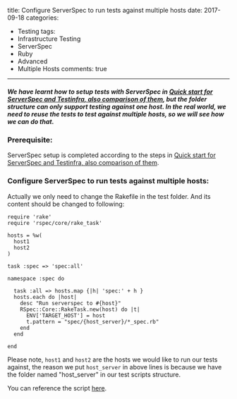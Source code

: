 title: Configure ServerSpec to run tests against multiple hosts
date: 2017-09-18
categories:
- Testing
tags:
- Infrastructure Testing
- ServerSpec
- Ruby
- Advanced
- Multiple Hosts
comments: true
---
##### We have learnt how to setup tests with ServerSpec in [Quick start for ServerSpec and Testinfra, also comparison of them](http://hy1984427.github.io/2017/09/01/Qucik_Start_For_ServerSpec_and_TestInfra_also_comparison_of_them/), but the folder structure can only support testing against one host. In the real world, we need to reuse the tests to test against multiple hosts, so we will see how we can do that.

### Prerequisite:

  ServerSpec setup is completed according to the steps in [Quick start for ServerSpec and Testinfra, also comparison of them](http://hy1984427.github.io/2017/09/01/Qucik_Start_For_ServerSpec_and_TestInfra_also_comparison_of_them/).

### Configure ServerSpec to run tests against multiple hosts:

  Actually we only need to change the Rakefile in the test folder. And its content should be changed to following:

  ```
  require 'rake'
  require 'rspec/core/rake_task'

  hosts = %w(
    host1
    host2
  )

  task :spec => 'spec:all'

  namespace :spec do

    task :all => hosts.map {|h| 'spec:' + h }
    hosts.each do |host|
      desc "Run serverspec to #{host}"
      RSpec::Core::RakeTask.new(host) do |t|
        ENV['TARGET_HOST'] = host
        t.pattern = "spec/{host_server}/*_spec.rb"
      end
    end

  end
  ```

  Please note, `host1` and `host2` are the hosts we would like to run our tests against, the reason we put `host_server` in above lines is because we have the folder named "host_server" in our test scripts structure.

  You can reference the script  [here](https://raw.githubusercontent.com/hy1984427/hy1984427.github.io/master/documents/ServerSpecAdvanced.zip).
